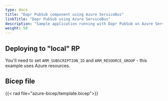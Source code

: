 ```yaml
---
type: docs
title: "Dapr PubSub component using Azure ServiceBus"
linkTitle: "Dapr PubSub using Azure ServiceBus"
description: "Sample application running with Dapr PubSub on Azure ServiceBus"
weight: 50
---
```


## Deploying to "local" RP

You'll need to set `ARM_SUBSCRIPTION_ID` and `ARM_RESOURCE_GROUP` - this example uses Azure resources.

## Bicep file

{{< rad file="azure-bicep/template.bicep">}}